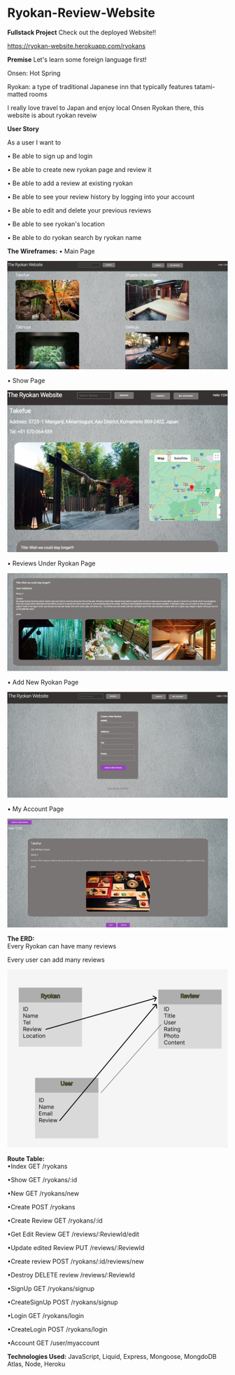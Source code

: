 # Ryokan-Review-Website

**Fullstack Project**
Check out the deployed Website!!

https://ryokan-website.herokuapp.com/ryokans

**Premise**
Let's learn some foreign language first!

Onsen: Hot Spring

Ryokan: a type of traditional Japanese inn that typically features tatami-matted rooms

I really love travel to Japan and enjoy local Onsen Ryokan there, this website is about ryokan reveiw

**User Story**

As a user I want to

• Be able to sign up and login

• Be able to create new ryokan page and review it

• Be able to add a review at existing ryokan

• Be able to see your review history by logging into your account

• Be able to edit and delete your previous reviews

• Be able to see ryokan's location

• Be able to do ryokan search by ryokan name

**The Wireframes:**
• Main Page

![alt text](https://github.com/heysungj/Ryokan-Review-Website/blob/main/public/photos/main.jpg)

• Show Page

![alt text](https://github.com/heysungj/Ryokan-Review-Website/blob/main/public/photos/show.jpg)

• Reviews Under Ryokan Page

![alt text](https://github.com/heysungj/Ryokan-Review-Website/blob/main/public/photos/review.jpg)

• Add New Ryokan Page

![alt text](https://github.com/heysungj/Ryokan-Review-Website/blob/main/public/photos/new.jpg)

• My Account Page

![alt text](https://github.com/heysungj/Ryokan-Review-Website/blob/main/public/photos/account.jpg)

**The ERD:**  
Every Ryokan can have many reviews

Every user can add many reviews

![alt text](https://github.com/heysungj/Ryokan-Review-Website/blob/main/public/photos/ERD.jpg)

**Route Table:**  
•Index GET /ryokans

•Show GET /ryokans/:id

•New GET /ryokans/new

•Create POST /ryokans

•Create Review GET /ryokans/:id

•Get Edit Review GET /reviews/:ReviewId/edit

•Update edited Review PUT /reviews/:ReviewId

•Create review POST /ryokans/:id/reviews/new

•Destroy DELETE review /reviews/:ReviewId

•SignUp GET /ryokans/signup

•CreateSignUp POST /ryokans/signup

•Login GET /ryokans/login

•CreateLogin POST /ryokans/login

•Account GET /user/myaccount

**Technologies Used:**
JavaScript, Liquid, Express, Mongoose, MongdoDB Atlas, Node, Heroku
